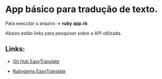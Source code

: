 # App básico para tradução de texto.


Para executar o arquivo -> **ruby app.rb**

Abaixo estão links para pesquisar sobre a API utilizada.


## Links:

  - [Git Hub EasyTranslate](https://github.com/seejohnrun/easy_translate "Link do GitHub")

  - [Rubygems EasyTranslate](https://rubygems.org/gems/easy_translate "Site do RubyGems")
